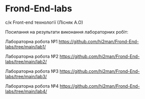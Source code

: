 # Frond-End-labs
с/к Front-end технології (Лісняк А.О)

Посилання на результати виконання лабораторних робіт:

Лабораторна робота №1
https://github.com/hi2man/Frond-End-labs/tree/main/lab1/

Лабораторна робота №2
https://github.com/hi2man/Frond-End-labs/tree/main/lab2/

Лабораторна робота №3
https://github.com/hi2man/Frond-End-labs/tree/main/lab3/

Лабораторна робота №4
https://github.com/hi2man/Frond-End-labs/tree/main/lab4/
